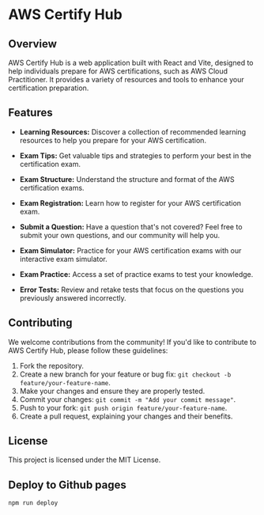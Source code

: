# AWS Certify Hub

## Overview

AWS Certify Hub is a web application built with React and Vite, designed to help individuals prepare for AWS certifications, such as AWS Cloud Practitioner. It provides a variety of resources and tools to enhance your certification preparation.

## Features

- **Learning Resources:** Discover a collection of recommended learning resources to help you prepare for your AWS certification.

- **Exam Tips:** Get valuable tips and strategies to perform your best in the certification exam.

- **Exam Structure:** Understand the structure and format of the AWS certification exams.

- **Exam Registration:** Learn how to register for your AWS certification exam.

- **Submit a Question:** Have a question that's not covered? Feel free to submit your own questions, and our community will help you.

- **Exam Simulator:** Practice for your AWS certification exams with our interactive exam simulator.

- **Exam Practice:** Access a set of practice exams to test your knowledge.

- **Error Tests:** Review and retake tests that focus on the questions you previously answered incorrectly.


## Contributing

We welcome contributions from the community! If you'd like to contribute to AWS Certify Hub, please follow these guidelines:

1. Fork the repository.
2. Create a new branch for your feature or bug fix: `git checkout -b feature/your-feature-name`.
3. Make your changes and ensure they are properly tested.
4. Commit your changes: `git commit -m "Add your commit message"`.
5. Push to your fork: `git push origin feature/your-feature-name`.
6. Create a pull request, explaining your changes and their benefits.

## License

This project is licensed under the MIT License.

## Deploy to Github pages
`npm run deploy`